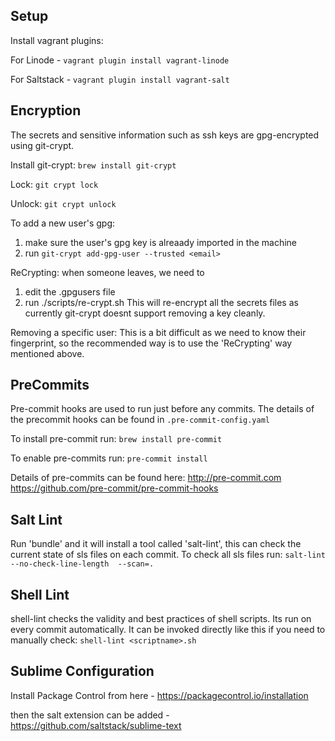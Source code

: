 Setup
-----

Install vagrant plugins:

For Linode -
`vagrant plugin install vagrant-linode`

For Saltstack -
`vagrant plugin install vagrant-salt`


Encryption
----------

The secrets and sensitive information such as ssh keys are
gpg-encrypted using git-crypt.

Install git-crypt:
`brew install git-crypt`

Lock:
`git crypt lock`

Unlock:
`git crypt unlock`

To add a new user's gpg:
1. make sure the user's gpg key is alreaady imported in the machine
2. run `git-crypt add-gpg-user --trusted <email>`

ReCrypting:
when someone leaves, we need to
1. edit the .gpgusers file
2. run ./scripts/re-crypt.sh
This will re-encrypt all the secrets files as currently git-crypt
doesnt support removing a key cleanly.

Removing a specific user:
This is a bit difficult as we need to know their fingerprint,
so the recommended way is to use the 'ReCrypting' way mentioned above.

PreCommits
----------

Pre-commit hooks are used to run just before any commits. The details
of the precommit hooks can be found in `.pre-commit-config.yaml`

To install pre-commit run:
`brew install pre-commit`

To enable pre-commits run:
`pre-commit install`

Details of pre-commits can be found here:
http://pre-commit.com
https://github.com/pre-commit/pre-commit-hooks

Salt Lint
---------

Run 'bundle' and it will install a tool called 'salt-lint', this can check
the current state of sls files on each commit.
To check all sls files run:
`salt-lint --no-check-line-length  --scan=.`

Shell Lint
----------
shell-lint checks the validity and best practices of shell scripts.
Its run on every commit automatically.
It can be invoked directly like this if you need to manually check:
`shell-lint <scriptname>.sh`

Sublime Configuration
---------------------
Install Package Control from here - https://packagecontrol.io/installation

then the salt extension can be added - https://github.com/saltstack/sublime-text
